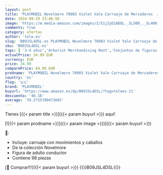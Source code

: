 ```yaml
---
layout: post
title: 'PLAYMOBIL Novelmore 70903 Violet Vale Carruaje de Mercaderes  Juguetes para niños a Partir de 4 años'
date: 2024-09-29 23:46:58
image: 'https://m.media-amazon.com/images/I/51j2yD1ADQL._SL500_._SL400_.jpg'
comments: true
category: ofertas
author: 'tole.es'
slug: 'B09JSL4DSL-es PLAYMOBIL Novelmore 70903 Violet Vale Carruaje de...'
sku: 'B09JSL4DSL-es'
tags: [ '3-4 años','Arborist Merchandising Root','Conjuntos de figuras de juguete','Juguetes','Juguetes y juegos','Muñecos y figuras','Self Service','Special Features Stores','b6d17eda-2c26-45ed-a098-453a9f96e839_0','b6d17eda-2c26-45ed-a098-453a9f96e839_1801','playmobil','🇪🇸', ]
actualPrice: 34.99 EUR
currency: EUR
price: 34.99
comparePrice: 64.99 EUR
prodname: 'PLAYMOBIL Novelmore 70903 Violet Vale Carruaje de Mercaderes  Juguetes para niños a Partir de 4 años'
country: 'es'
flag: '🇪🇸'
brand: 'PLAYMOBIL'
buyurl: 'https://www.amazon.es/dp/B09JSL4DSL/?tag=tolees-21'
descuento: '46.16'
average: '39.2715789473685'
---
```


Tienes [{{< param title >}}]({{< param buyurl >}}) aqui!

[![{{< param prodname >}}]({{< param image >}})]({{< param buyurl >}})

🔎:

- Incluye: carruaje con movimientos y caballos
- De la colección Novelmore
- Figura de adulto conductor
- Contiene 98 piezas

[🛒 Comprar!!!]({{< param buyurl >}})
{{<world>}}B09JSL4DSL{{</world>}}

